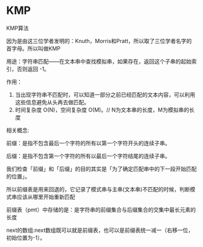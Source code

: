 # KMP
KMP算法

因为是由这三位学者发明的：Knuth，Morris和Pratt，所以取了三位学者名字的首字母。所以叫做KMP

用途：字符串匹配——在文本串中查找模拟串，如果存在，返回这个子串的起始索引，否则返回 -1。

作用：
1. 当出现字符串不匹配时，可以知道一部分之前已经匹配的文本内容，可以利用这些信息避免从头再去做匹配。
2. 时间复杂度 O(N)，空间复杂度 O(M)。// N为文本串的长度，M为模拟串的长度

相关概念:

前缀：是指不包含最后一个字符的所有以第一个字符开头的连续子串。

后缀：是指不包含第一个字符的所有以最后一个字符结尾的连续子串。

我们检查「前缀」和「后缀」的目的其实是「为了确定匹配串中的下一段开始匹配的位置」。

所以前缀表是用来回退的，它记录了模式串与主串(文本串)不匹配的时候，判断模式串应该从哪里开始重新匹配

前缀表（pmt）中存储的是：是字符串的前缀集合与后缀集合的交集中最长元素的长度

next的数组:next数组既可以就是前缀表，也可以是前缀表统一减一（右移一位，初始位置为-1）。
